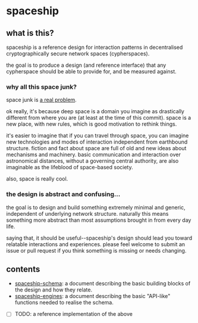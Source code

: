 # spaceship


## what is this?

spaceship is a reference design for interaction patterns in decentralised
cryptographically secure network spaces (cypherspaces).

the goal is to produce a design (and reference interface) that any cypherspace
should be able to provide for, and be measured against.

### why all this space junk?

space junk is [a real problem](https://en.wikipedia.org/wiki/Space_debris).

ok really, it's because deep space is a domain you imagine as drastically
different from where you are (at least at the time of this commit). space is a
new place, with new rules, which is good motivation to rethink things.

it's easier to imagine that if you can travel through space, you can imagine new
technologies and modes of interaction independent from earthbound
structure. fiction and fact about space are full of old and new ideas about
mechanisms and machinery. basic communication and interaction over astronomical
distances, without a governing central authority, are also imaginable as the
lifeblood of space-based society.

also, space is really cool.

### the design is abstract and confusing...

the goal is to design and build something extremely minimal and generic,
independent of underlying network structure. naturally this means something more
abstract than most assumptions brought in from every day life.

saying that, it should be useful--spaceship's design should lead you toward
relatable interactions and experiences. please feel welcome to submit an issue
or pull request if you think something is missing or needs changing.

## contents

- [spaceship-schema](./spaceship-schema.md): a document describing the basic
  building blocks of the design and how they relate.
- [spaceship-engines](./spaceship-engines.md): a document describing the basic
  "API-like" functions needed to realise the schema.
- [ ] TODO: a reference implementation of the above
